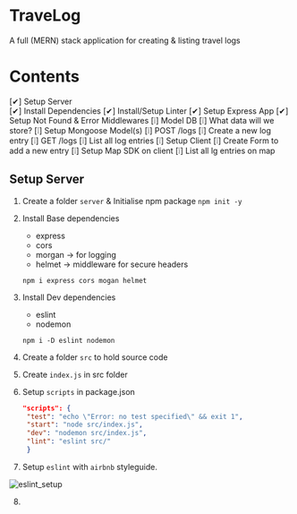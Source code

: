 # TraveLog
A full (MERN) stack application for creating & listing travel logs


# Contents

[✔] Setup Server  
  [✔] Install Dependencies
  [✔] Install/Setup Linter
  [✔] Setup Express App
  [✔] Setup Not Found & Error Middlewares
[❕] Model DB
  [❕] What data will we store?
[❕] Setup Mongoose Model(s)
[❕] POST /logs
  [❕] Create a new log entry
[❕] GET /logs
  [❕] List all log entries
[❕] Setup Client
[❕] Create Form to add a new entry
[❕] Setup Map SDK on client
[❕] List all lg entries on map

## Setup Server

1. Create a folder `server` & Initialise npm package `npm init -y`
2. Install Base dependencies
    - express
    - cors
    - morgan -> for logging
    - helmet -> middleware for secure headers

    `npm i express cors mogan helmet`

3. Install Dev dependencies
    - eslint
    - nodemon
  
    `npm i -D eslint nodemon`
4. Create a folder `src` to hold source code
5. Create `index.js` in src folder
6. Setup `scripts` in package.json
   ```json
   "scripts": {
    "test": "echo \"Error: no test specified\" && exit 1",
    "start": "node src/index.js",
    "dev": "nodemon src/index.js",
    "lint": "eslint src/"
    }
    ```


7. Setup `eslint` with `airbnb` styleguide.
  
  ![eslint_setup](./img/eslint_setup.PNG)

8. 